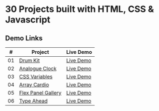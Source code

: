 # 30 Projects built with HTML, CSS & Javascript

## Demo Links

| #   | Project                                                                                                      | Live Demo                                                                              |
| --- | ------------------------------------------------------------------------------------------------------------ | -------------------------------------------------------------------------------------- |
| 01  | [Drum Kit](https://github.com/aykutulis/30-projects-html-css-js/tree/master/01-drum-kit)                     | [Live Demo](https://aykutulis.github.io/30-projects-html-css-js/01-drum-kit)           |
| 02  | [Analogue Clock](https://github.com/aykutulis/30-projects-html-css-js/tree/master/02-analogue-clock)         | [Live Demo](https://aykutulis.github.io/30-projects-html-css-js/02-analogue-clock)     |
| 03  | [CSS Variables](https://github.com/aykutulis/30-projects-html-css-js/tree/master/03-css-variables)           | [Live Demo](https://aykutulis.github.io/30-projects-html-css-js/03-css-variables)      |
| 04  | [Array Cardio](https://github.com/aykutulis/30-projects-html-css-js/tree/master/04-array-cardio)             | [Live Demo](https://aykutulis.github.io/30-projects-html-css-js/04-array-cardio)       |
| 05  | [Flex Panel Gallery](https://github.com/aykutulis/30-projects-html-css-js/tree/master/05-flex-panel-gallery) | [Live Demo](https://aykutulis.github.io/30-projects-html-css-js/05-flex-panel-gallery) |
| 06  | [Type Ahead](https://github.com/aykutulis/30-projects-html-css-js/tree/master/06-type-ahead)                 | [Live Demo](https://aykutulis.github.io/30-projects-html-css-js/06-type-ahead)         |
